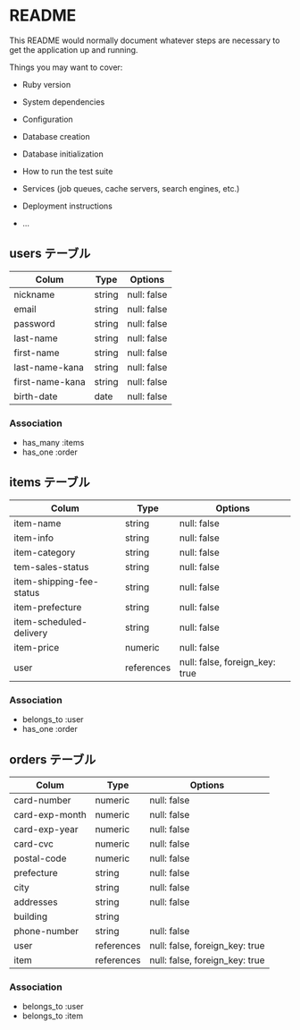 # README

This README would normally document whatever steps are necessary to get the
application up and running.

Things you may want to cover:

* Ruby version

* System dependencies

* Configuration

* Database creation

* Database initialization

* How to run the test suite

* Services (job queues, cache servers, search engines, etc.)

* Deployment instructions

* ...

## users テーブル

| Colum             | Type    | Options       |
|-------------------|---------|-------------- |
| nickname          | string  | null: false   |
| email             | string  | null: false   |
| password          | string  | null: false   |
| last-name         | string  | null: false   |
| first-name        | string  | null: false   |
| last-name-kana    | string  | null: false   |
| first-name-kana   | string  | null: false   |
| birth-date        | date    | null: false   |

### Association

- has_many :items
- has_one :order

## items テーブル

| Colum                      | Type        | Options
| ---------------------------|-------------|---------------------------------|
| item-name                  | string      | null: false                     |
| item-info                  | string      | null: false                     |
| item-category              | string      | null: false                     |
| tem-sales-status           | string      | null: false                     |
| item-shipping-fee-status   | string      | null: false                     |
| item-prefecture            | string      | null: false                     |
| item-scheduled-delivery    | string      | null: false                     |
| item-price                 | numeric     | null: false                     |
| user                       | references  | null: false, foreign_key: true  |

### Association

- belongs_to :user
- has_one :order

## orders テーブル

| Colum           | Type        | Options                         |
| ----------------|-------------|---------------------------------|
| card-number     | numeric     | null: false                     |
| card-exp-month  | numeric     | null: false                     |
| card-exp-year   | numeric     | null: false                     |
| card-cvc        | numeric     | null: false                     |
| postal-code     | numeric     | null: false                     |
| prefecture      | string      | null: false                     |
| city            | string      | null: false                     |
| addresses       | string      | null: false                     |
| building        | string      |                                 |
| phone-number    | string      | null: false                     |
| user            | references  | null: false, foreign_key: true  |
| item            | references  | null: false, foreign_key: true  |

### Association

- belongs_to :user
- belongs_to :item